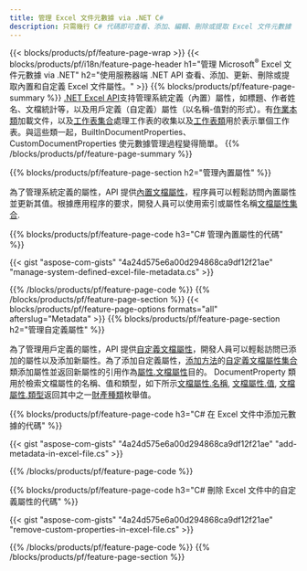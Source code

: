 ```yaml
---
title: 管理 Excel 文件元數據 via .NET C#
description: 只需幾行 C# 代碼即可查看、添加、編輯、刪除或提取 Excel 文件元數據
---
```

{{< blocks/products/pf/feature-page-wrap >}}
{{< blocks/products/pf/i18n/feature-page-header h1="管理 Microsoft<sup>&reg;</sup> Excel 文件元數據 via .NET" h2="使用服務器端 .NET API 查看、添加、更新、刪除或提取內置和自定義 Excel 文件屬性。" >}}
{{% blocks/products/pf/feature-page-summary %}}
[.NET Excel API](/cells/zh-hant/net/)支持管理系統定義（內置）屬性，如標題、作者姓名、文檔統計等，以及用戶定義（自定義）屬性（以名稱-值對的形式）。有[作業本類](https://reference.aspose.com/cells/net/aspose.cells/workbook)加載文件，以及[工作表集合](https://reference.aspose.com/cells/net/aspose.cells/worksheetcollection)處理工作表的收集以及[工作表類](https://reference.aspose.com/cells/net/aspose.cells/worksheet)用於表示單個工作表。與這些類一起，BuiltInDocumentProperties、CustomDocumentProperties 使元數據管理過程變得簡單。
{{% /blocks/products/pf/feature-page-summary %}}

{{% blocks/products/pf/feature-page-section h2="管理內置屬性" %}}

為了管理系統定義的屬性，API 提供[內置文檔屬性](https://reference.aspose.com/cells/net/aspose.cells/workbook/properties/builtindocumentproperties)，程序員可以輕鬆訪問內置屬性並更新其值。根據應用程序的要求，開發人員可以使用索引或屬性名稱[文檔屬性集合](https://reference.aspose.com/cells/net/aspose.cells.properties/documentpropertycollection). 

{{% blocks/products/pf/feature-page-code h3="C# 管理內置屬性的代碼" %}}

{{< gist "aspose-com-gists" "4a24d575e6a00d294868ca9df12f21ae" "manage-system-defined-excel-file-metadata.cs" >}}

{{% /blocks/products/pf/feature-page-code %}}
{{% /blocks/products/pf/feature-page-section %}}
{{< blocks/products/pf/feature-page-options formats="all" afterslug="Metadata" >}}
{{% blocks/products/pf/feature-page-section h2="管理自定義屬性" %}}

為了管理用戶定義的屬性，API 提供[自定義文檔屬性](https://reference.aspose.com/cells/net/aspose.cells/workbook/properties/customdocumentproperties)，開發人員可以輕鬆訪問已添加的屬性以及添加新屬性。為了添加自定義屬性，[添加方法](https://reference.aspose.com/cells/net/aspose.cells.properties/customdocumentpropertycollection/methods/add/index)的[自定義文檔屬性集合](https://reference.aspose.com/cells/net/aspose.cells.properties/customdocumentpropertycollection)類添加屬性並返回新屬性的引用作為[屬性.文檔屬性](https://reference.aspose.com/cells/net/aspose.cells.properties/documentproperty)目的。 DocumentProperty 類用於檢索文檔屬性的名稱、值和類型，如下所示[文檔屬性.名稱](https://reference.aspose.com/cells/net/aspose.cells.properties/documentproperty/properties/name), [文檔屬性.值](https://reference.aspose.com/cells/net/aspose.cells.properties/documentproperty/properties/value),  [文檔屬性.類型](https://reference.aspose.com/cells/net/aspose.cells.properties/documentproperty/properties/type)返回其中之一[財產種類](https://reference.aspose.com/cells/net/aspose.cells.properties/propertytype)枚舉值。
 
{{% blocks/products/pf/feature-page-code h3="C# 在 Excel 文件中添加元數據的代碼" %}}

{{< gist "aspose-com-gists" "4a24d575e6a00d294868ca9df12f21ae" "add-metadata-in-excel-file.cs" >}}

{{% /blocks/products/pf/feature-page-code %}}


{{% blocks/products/pf/feature-page-code h3="C# 刪除 Excel 文件中的自定義屬性的代碼" %}}

{{< gist "aspose-com-gists" "4a24d575e6a00d294868ca9df12f21ae" "remove-custom-properties-in-excel-file.cs" >}}

{{% /blocks/products/pf/feature-page-code %}}
{{% /blocks/products/pf/feature-page-section %}}
